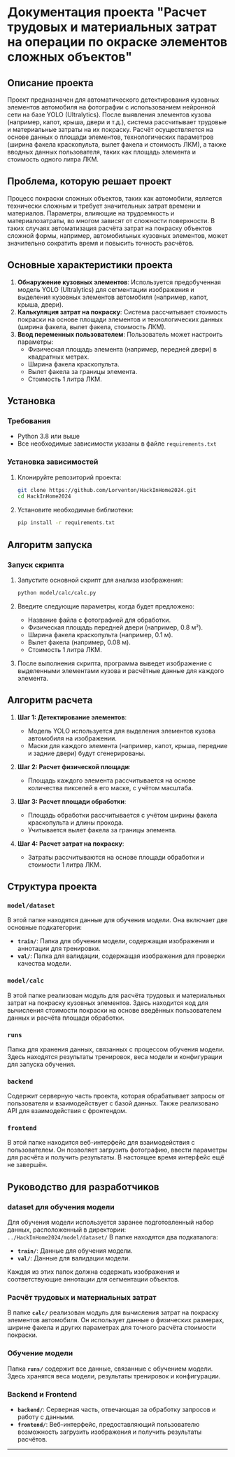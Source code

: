 # Документация проекта "Расчет трудовых и материальных затрат на операции по окраске элементов сложных объектов"

## Описание проекта
Проект предназначен для автоматического детектирования кузовных элементов автомобиля на фотографии с использованием нейронной сети на базе YOLO (Ultralytics). После выявления элементов кузова (например, капот, крыша, двери и т.д.), система рассчитывает трудовые и материальные затраты на их покраску. Расчёт осуществляется на основе данных о площади элементов, технологических параметров (ширина факела краскопульта, вылет факела и стоимость ЛКМ), а также вводных данных пользователя, таких как площадь элемента и стоимость одного литра ЛКМ.

## Проблема, которую решает проект
Процесс покраски сложных объектов, таких как автомобили, является технически сложным и требует значительных затрат времени и материалов. Параметры, влияющие на трудоемкость и материалозатраты, во многом зависят от сложности поверхности. В таких случаях автоматизация расчёта затрат на покраску объектов сложной формы, например, автомобильных кузовных элементов, может значительно сократить время и повысить точность расчётов.

## Основные характеристики проекта
1. **Обнаружение кузовных элементов**: Используется предобученная модель YOLO (Ultralytics) для сегментации изображения и выделения кузовных элементов автомобиля (например, капот, крыша, двери).
2. **Калькуляция затрат на покраску**: Система рассчитывает стоимость покраски на основе площади элементов и технологических данных (ширина факела, вылет факела, стоимость ЛКМ).
3. **Ввод переменных пользователем**: Пользователь может настроить параметры:
   - Физическая площадь элемента (например, передней двери) в квадратных метрах.
   - Ширина факела краскопульта.
   - Вылет факела за границы элемента.
   - Стоимость 1 литра ЛКМ.

## Установка

### Требования
- Python 3.8 или выше
- Все необходимые зависимости указаны в файле `requirements.txt`

### Установка зависимостей
1. Клонируйте репозиторий проекта:
    ```bash
    git clone https://github.com/Lorventon/HackInHome2024.git
    cd HackInHome2024
    ```
2. Установите необходимые библиотеки:
    ```bash
    pip install -r requirements.txt
    ```

## Алгоритм запуска

### Запуск скрипта
1. Запустите основной скрипт для анализа изображения:
    ```bash
    python model/calc/calc.py
    ```

2. Введите следующие параметры, когда будет предложено:
    - Название файла с фотографией для обработки.
    - Физическая площадь передней двери (например, 0.8 м²).
    - Ширина факела краскопульта (например, 0.1 м).
    - Вылет факела (например, 0.08 м).
    - Стоимость 1 литра ЛКМ.

3. После выполнения скрипта, программа выведет изображение с выделенными элементами кузова и расчётные данные для каждого элемента.

## Алгоритм расчета

1. **Шаг 1: Детектирование элементов**:
   - Модель YOLO используется для выделения элементов кузова автомобиля на изображении.
   - Маски для каждого элемента (например, капот, крыша, передние и задние двери) будут сгенерированы.

2. **Шаг 2: Расчет физической площади**:
   - Площадь каждого элемента рассчитывается на основе количества пикселей в его маске, с учётом масштаба.

3. **Шаг 3: Расчет площади обработки**:
   - Площадь обработки рассчитывается с учётом ширины факела краскопульта и длины прохода.
   - Учитывается вылет факела за границы элемента.

4. **Шаг 4: Расчет затрат на покраску**:
   - Затраты рассчитываются на основе площади обработки и стоимости 1 литра ЛКМ.

## Структура проекта

### `model/dataset`
В этой папке находятся данные для обучения модели. Она включает две основные подкатегории:
- **`train/`**: Папка для обучения модели, содержащая изображения и аннотации для тренировки.
- **`val/`**: Папка для валидации, содержащая изображения для проверки качества модели.

### `model/calc`
В этой папке реализован модуль для расчёта трудовых и материальных затрат на покраску кузовных элементов. Здесь находится код для вычисления стоимости покраски на основе введённых пользователем данных и расчёта площади обработки.

### `runs`
Папка для хранения данных, связанных с процессом обучения модели. Здесь находятся результаты тренировок, веса модели и конфигурации для запуска обучения.

### `backend`
Содержит серверную часть проекта, которая обрабатывает запросы от пользователя и взаимодействует с базой данных. Также реализовано API для взаимодействия с фронтендом.

### `frontend`
В этой папке находится веб-интерфейс для взаимодействия с пользователем. Он позволяет загрузить фотографию, ввести параметры для расчёта и получить результаты. В настоящее время интерфейс ещё не завершён.

## Руководство для разработчиков

### dataset для обучения модели
Для обучения модели используется заранее подготовленный набор данных, расположенный в директории:
`../HackInHome2024/model/dataset/`
В папке находятся два подкаталога:
- **`train/`**: Данные для обучения модели.
- **`val/`**: Данные для валидации модели.

Каждая из этих папок должна содержать изображения и соответствующие аннотации для сегментации объектов.

### Расчёт трудовых и материальных затрат
В папке **`calc/`** реализован модуль для вычисления затрат на покраску элементов автомобиля. Он использует данные о физических размерах, ширине факела и других параметрах для точного расчёта стоимости покраски.

### Обучение модели
Папка **`runs/`** содержит все данные, связанные с обучением модели. Здесь хранятся веса модели, результаты тренировок и конфигурации.

### Backend и Frontend
- **`backend/`**: Серверная часть, отвечающая за обработку запросов и работу с данными.
- **`frontend/`**: Веб-интерфейс, предоставляющий пользователю возможность загрузить изображения и получить результаты расчётов.

---
